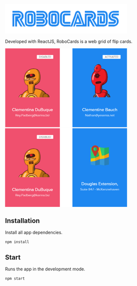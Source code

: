<img width="400" src="src/assets/images/preview/Screenshot_1.png"/>

Developed with ReactJS, RoboCards is a web grid of flip cards.

<img width="400" src="src/assets/images/preview/Screenshot_2.png"/> <br>
<img width="400" src="src/assets/images/preview/Screenshot_3.png"/>

## Installation

Install all app dependencies.<br />

```bash
npm install
```

## Start

Runs the app in the development mode.<br />

```bash
npm start
```
